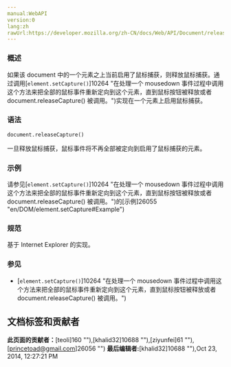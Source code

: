 ```yaml
---
manual:WebAPI
version:0
lang:zh
rawUrl:https://developer.mozilla.org/zh-CN/docs/Web/API/Document/releaseCapture
---
```





### 概述<a name="Summary"></a>


如果该 document 中的一个元素之上当前启用了鼠标捕获，则释放鼠标捕获。通过调用[`element.setCapture()`]10264 "在处理一个 mousedown 事件过程中调用这个方法来把全部的鼠标事件重新定向到这个元素，直到鼠标按钮被释放或者 document.releaseCapture() 被调用。")实现在一个元素上启用鼠标捕获。


### 语法<a name="Syntax"></a>

```
document.releaseCapture()
```


一旦释放鼠标捕获，鼠标事件将不再全部被定向到启用了鼠标捕获的元素。


### 示例<a name="Example"></a>


请参见[`element.setCapture()`]10264 "在处理一个 mousedown 事件过程中调用这个方法来把全部的鼠标事件重新定向到这个元素，直到鼠标按钮被释放或者 document.releaseCapture() 被调用。")的[示例]26055 "en/DOM/element.setCapture#Example")


### 规范<a name="Specification"></a>


基于 Internet Explorer 的实现。


### 参见<a name="参见"></a>

* [`element.setCapture()`]10264 "在处理一个 mousedown 事件过程中调用这个方法来把全部的鼠标事件重新定向到这个元素，直到鼠标按钮被释放或者 document.releaseCapture() 被调用。")



## 文档标签和贡献者
**此页面的贡献者：**[teoli]160 ""),[khalid32]10688 ""),[ziyunfei]61 ""),[princetoad@gmail.com]26056 "")
**最后编辑者:**[khalid32]10688 ""),<time>Oct 23, 2014, 12:27:21 PM</time>


